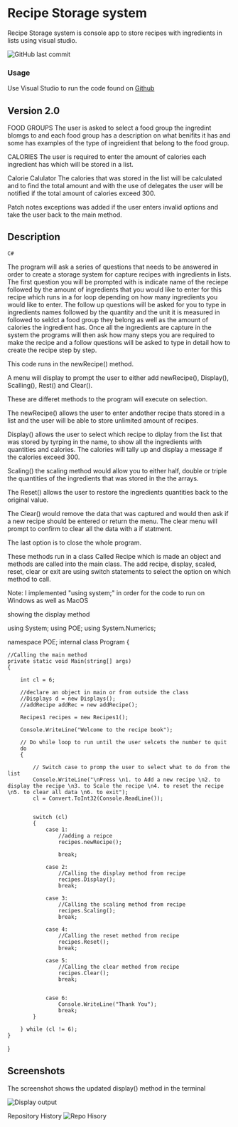 
# Recipe Storage system

Recipe Storage system is console app to store recipes with ingredients in lists using visual studio.

![GitHub last commit](https://img.shields.io/github/last-commit/TheWilliamsGP/C-)

### Usage

Use Visual Studio to run the code found on [Github](https://github.com/TheWilliamsGP/C-/tree/main/POE) 

## Version 2.0

FOOD GROUPS
 The user is asked to select a food group the ingredint blomgs to and each food group has a description on what benifits it has and some has examples of the type of ingreidient that belong to the food group.

CALORIES
The user is required to enter the amount of calories each ingredient has which will be stored in a list.

Calorie Calulator
The calories that was stored in the list will be calculated and to find the total amount and with the use of delegates the user will be notified if the total amount of calories exceed 300.

Patch notes
exceptions was added if the user enters invalid options and take the user back to the main method.

## Description


```C#```

The program will ask a series of questions that needs to be answered in order to create a storage system for capture recipes with ingredients in lists.
The first question you will be prompted with is indicate name of the reciepe followed by the amount of ingredients that you would like to enter for this recipe which runs in a for loop depending on how many ingredients you would like to enter. 
The follow up questions will be asked for you to type in ingredients names followed by the quantity and the unit it is measured in followed to seldct a food group they belong as well as the amount of calories the ingredient has.
Once all the ingredients are capture in the system the programs will then ask how many steps you are required to make the recipe and a follow questions will be asked to type in detail how to create the recipe step by step. 

This code runs in the newRecipe() method.

A menu will display to prompt the user to either add newRecipe(), Display(), Scalling(), Rest() and Clear().

These are differet methods to the program will execute on selection.
 
 The newRecipe() allows the user to enter andother recipe thats stored in a list and the user will be able to store unlimited amount of recipes.

Display() allows the user to select which recipe to diplay from the list that was stored by tyrping in the name, to show all the ingredients with quantities and calories. The calories will tally up and display a message if the calories exceed 300.

Scaling() the scaling method would allow you to either half, double or triple the quantities of the ingredients that was stored in the the arrays.

The Reset() allows the user to restore the ingredients quantities back to the original value.

The Clear() would remove the data that was captured and would then ask if a new recipe should be entered or return the menu. The clear menu will prompt to confirm to clear all the data with a if statment.

The last option is to close the whole program.

These methods run in a class Called Recipe which is made an object and methods are called into the main class. The add recipe, display, scaled, reset, clear or exit are using switch statements to select the option on which method to call.

Note: I implemented "using system;" in order for the code to run on Windows as well as MacOS

showing the display method 



using System;
using POE;
using System.Numerics;


namespace POE;
internal class Program
{

    //Calling the main method
    private static void Main(string[] args)
    {

        int cl = 6;

        //declare an object in main or from outside the class
        //Displays d = new Displays();
        //addRecipe addRec = new addRecipe();

        Recipes1 recipes = new Recipes1(); 

        Console.WriteLine("Welcome to the recipe book");

        // Do while loop to run until the user selcets the number to quit
        do
        {

            // Switch case to promp the user to select what to do from the list 
            Console.WriteLine("\nPress \n1. to Add a new recipe \n2. to display the recipe \n3. to Scale the recipe \n4. to reset the recipe \n5. to clear all data \n6. to exit");
            cl = Convert.ToInt32(Console.ReadLine());


            switch (cl)
            {
                case 1:
                    //adding a reipce
                    recipes.newRecipe();
                    
                    break;

                case 2:
                    //Calling the display method from recipe
                    recipes.Display();
                    break;

                case 3:
                    //Calling the scaling method from recipe
                    recipes.Scaling();
                    break;

                case 4:
                    //Calling the reset method from recipe
                    recipes.Reset();
                    break;

                case 5:
                    //Calling the clear method from recipe
                    recipes.Clear();
                    break;


                case 6:
                    Console.WriteLine("Thank You");
                    break;
            }

        } while (cl != 6);
    }
}


## Screenshots

 The screenshot shows the updated display() method in the terminal  

![Display output](https://drive.google.com/uc?id=11U56ScOsjnNYx9c)

Repository History
![Repo Hisory](https://drive.google.com/uc?id=1ZAeZQgMm4f1WzTALdRfGro4cQ8g8dXz2)


